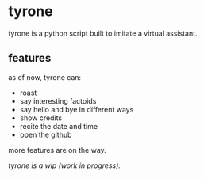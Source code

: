 # tyrone
tyrone is a python script built to imitate a virtual assistant.

## features
as of now, tyrone can:
* roast
* say interesting factoids
* say hello and bye in different ways
* show credits
* recite the date and time
* open the github

more features are on the way.

*tyrone is a wip (work in progress).*
